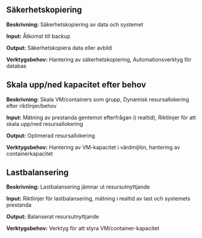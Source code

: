 ## Säkerhetskopiering
**Beskrivning:**
Säkerhetskopiering av data och systemet

**Input:**
Åtkomst till backup

**Output:**
Säkerhetskopiera data eller avbild

**Verktygsbehov:**
Hantering av säkerhetskopiering, Automationsverktyg för databas


## Skala upp/ned kapacitet efter behov 
**Beskrivning:**
Skala VM/containers som grupp, Dynamisk resursallokering efter riktlinjer/behov 

**Input:**
Mätning av prestanda gentemot efterfrågan (i realtid), Riktlinjer för att skala upp/ned resursallokering

**Output:**
Optimerad resursallokering

**Verktygsbehov:**
Hantering av VM-kapacitet i värdmijlön, hantering av containerkapacitet  


## Lastbalansering
**Beskrivning:**
Lastbalansering jämnar ut resursutnyttjande

**Input:**
Riktlinjer för lastbalansering, mätning i realtid av last och systemets prestanda

**Output:**
Balanserat resursutnyttjande

**Verktygsbehov:**
Verktyg för att styra VM/container-kapacitet